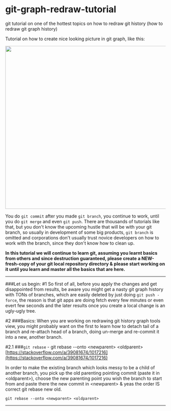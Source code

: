 # git-graph-redraw-tutorial 
git tutorial on one of the hottest topics on how to redraw git history (how to redraw git graph history)

Tutorial on how to create nice looking picture in git graph, like this:

<img src="https://raw.githubusercontent.com/VitaliPom/git-graph-redraw-tutorial/master/image.jpeg" height="512px" width="512px">


You do `git commit` after you made `git branch`, you continue to work, until you do `git merge` and even `git push`. There are thousands of tutorials like that, but you don't know the upcoming hustle that will be with your git branch, so usually in development of some big products, `git branch` is omitted and corporations don't usually trust novice developers on how to work with the branch, since they don't know how to clean up. 

**In this tutorial we will continue to learn git, assuming you learnt basics from others and since destruction guaranteed, please create a NEW-fresh-copy of your git local repository directory & please start working on it until you learn and master all the basics that are here.**

------
###Let us begin:
#1
So first of all, before you apply the changes and get disappointed from results, be aware you might get a nasty git graph history with TONs of branches, which are easily deleted by just doing `git push -force`, the reason is that git apps are doing fetch every few minutes or even evert few seconds and the later results once you create a local change is an ugly-ugly tree.

#2
###Basics:
When you are working on redrawing git history graph tools view, you might probably want on the first to learn how to detach tail of a branch and re-attach head of a branch, doing un-merge and re-commit it into a new, another branch.

#2.1
###`git rebase` - git rebase --onto \<newparent\> \<oldparent\>
[https://stackoverflow.com/a/39081674/1017216](https://stackoverflow.com/a/39081674/1017216)

In order to make the existing branch which looks messy to be a child of another branch, you pick up the old parenting pointing commit (paste it in \<oldparent\>), choose the new parenting point you wish the branch to start from and paste there the new commit in \<newparent\> & yeas the order IS correct git rebase new old.

```
git rebase --onto <newparent> <oldparent>
```
---------

